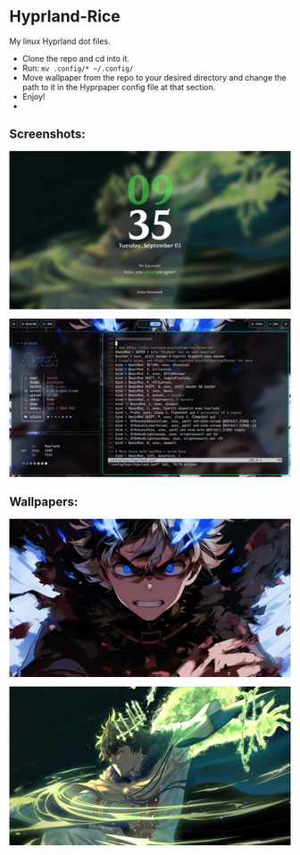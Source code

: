 # Hyprland-Rice
My linux Hyprland dot files.

- Clone the repo and cd into it.
- Run:
	```mv .config/* ~/.config/```
- Move wallpaper from the repo to your desired directory and change the path to it in the Hyprpaper config file at that section.
- Enjoy!
- 
## Screenshots:
![wal](screenshot/2024-09-03_21-35.png)

![wal2](screenshot/2024-09-03_21-40.png)

## Wallpapers:

![S1](wallpaper/bc.jpg)

![S2](wallpaper/bclock.jpg)



